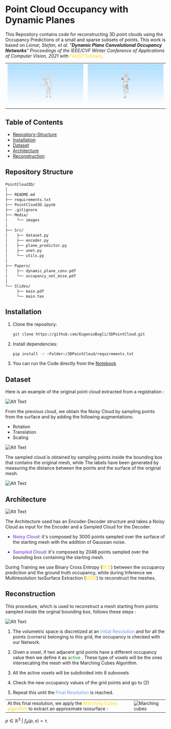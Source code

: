 # Point Cloud Occupancy with Dynamic Planes

This Repository contains code for reconstructing 3D point clouds using the Occupancy Predictions of a small and sparse subsets of points.
This work is based on *Lionar, Stefan, et al. "**Dynamic Plane Convolutional Occupancy Networks**" Proceedings of the IEEE/CVF Winter Conference of Applications of Computer Vision, 2021* with <font color="gold">FAUST Dataset</font>.

<table>
  <tr>
    <td>
      <img src="./Media/test_scan_191.gif" alt="First GIF">
    </td>
    <td>
      <img src="./Media/test_scan_137.gif" alt="Second GIF">
    </td>
  </tr>
</table>

## Table of Contents
- [Repository-Structure](#repository-structure)
- [Installation](#installation)
- [Dataset](#dataset)
- [Architecture](#architecture)
- [Reconstruction](#reconstruction)

## Repository Structure
```plaintext
PointCloud3D/
│
├── README.md
├── requirements.txt
├── PointCloud3D.ipynb
├── .gitignore
├── Media/
│    └── images
│
├── Src/
│    ├── dataset.py
│    ├── encoder.py
│    ├── plane_predictor.py
│    ├── unet.py
│    └── utils.py
│    
├── Papers/
│    ├── dynamic_plane_conv.pdf
│    └── occupancy_net_mise.pdf
│
└── Slides/
     ├── main.pdf
     └── main.tex
```

## Installation

1. Clone the repository:
   ```bash
   git clone https://github.com/EugenioBugli/3DPointCloud.git
2. Install dependencies:
    ```bash
    pip install -r <Folder>/3DPointCloud/requirements.txt
3. You can run the Code directly from the [Notebook](PointCloud3D.ipynb)

## Dataset

Here is an example of the original point cloud extracted from a registration : 

<img src="./Media/example/registration.png" alt="Alt Text" width="400" height="200">

From the previous cloud, we obtain the Noisy Cloud by sampling points from the surface and by adding the following augmentations:

- Rotation
- Translation
- Scaling

<img src="./Media/example/augmented_noisy_cloud.png" alt="Alt Text" width="400" height="300">

The sampled cloud is obtained by sampling points inside the bounding box that contains the original mesh, while The labels have been generated by measuring the distance between the points and the surface of the original mesh.

<img src="./Media/example/sampled_cloud.png" alt="Alt Text" width="400" height="300">

## Architecture
![Alt Text](./Media/structure/pipeline_scuro.png)

The Architecture used has an Encoder-Decoder structure and takes a Noisy Cloud as input for the Encoder and a Sampled Cloud for the Decoder.

- <font color="mediumpurple">**Noisy Cloud**</font>: it's composed by 3000 points sampled over the surface of the starting mesh with the addition of Gaussian noise.

- <font color="mediumpurple">**Sampled Cloud**</font>: it's composed by 2048 points sampled over the bounding box containing the starting mesh.

During Training we use Binary Cross Entropy (<font color="gold">BCE</font>) between the occupancy prediction and the ground truth occupancy, while during Inference we Multiresolution IsoSurface Extraction (<font color="gold">MISE</font>) to reconstruct the meshes.

## Reconstruction

This procedure, which is used to reconstruct a mesh starting from points sampled inside the orginal bounding box, follows these steps :

<img src="./Media/structure/mise.png" alt="Alt Text" width="400" height="300">

1. The volumetric space is discretized at an <font color="cornflowerblue">Initial Resolution</font> and for all the points (corners) belonging to this grid, the occupancy is checked with our Network.

2. Given a voxel, if two adjacent grid points have a different occupancy value then we define it as <font color="forestgreen"> active </font>. These type of voxels will be the ones intersecating the mesh with the Marching Cubes Algorithm.

3. All the active voxels will be subdivided into 8 subvoxels

4. Check the new occupancy values of the grid points and go to (2)

5. Repeat this until the <font color="cornflowerblue">Final Resolution</font> is reached.

<table>
  <tr>
    <td>
      At this final resolution, we apply the <font color="gold">Marching Cubes algorithm</font> to extract an approximate isosurface : 
    </td>
    <td>
      <img src="./Media/marching_cubes.gif" alt="Marching cubes">
    </td>
  </tr>
</table>

${ p \in \mathbb{R}^3 \ | \ f_{θ}(p,x) = τ }$.
